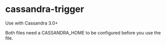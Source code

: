 # cassandra-trigger
Use with Cassandra 3.0+

Both files need a CASSANDRA_HOME to be configured before you use the file.

